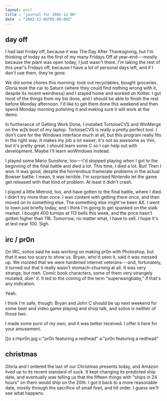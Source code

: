 ```yaml
---
layout: post
title : "journal for 2002-12-06"
date  : "2002-12-06T05:00:00Z"
---
```



## day off

I had last Friday off, because it was The Day After Thanksgiving, but I'm thinking of today as the first of my many Fridays Off at year-end---mostly because the plant was open today, I just wasn't there.  I'm taking the rest of this year's Fridays off, because I have a lot of personal days left, and if I don't use them, they're gone.

We did some chores this morning: took out recyclables, bought groceries. Gloria took the car to Saturn (where they could find nothing wrong with it, despite its recent weirdness) and I stayed home and worked on Kotter.  I got most of the things from my list done, and I should be able to finish the rest before Monday afternoon.  I'd like to get them done this weekend and then spend Monday morning polishing it and making sure it will work at the demo.

In furtherance of Getting Work Done, I installed TortoiseCVS and WinMerge on the w2k boot of my laptop.  TortoiseCVS is really a pretty perfect tool.  I don't care for the Windows interface much at all, but this program really fits in the right way.  It makes my job a lot easier; it's not as awesome as Vim, but it's pretty great.  I should learn some C so I can help out with development.  Maybe I'll learn wxWindows instead.

I played some Mario Sunshine, too---I'd stopped playing when I got to the beginning of the final battle and died a lot.  This time, I died a lot.  But! Then I won.  It was good, despite the horrendous framerate problems in the actual Bowser battle.  I mean, it was terrible.  I'm surprised Nintendo let the game get released with that kind of problem.  At least it didn't crash.

I played a little Metroid, too, and have gotten to the final battle, where I died.  I didn't try more than once.  I was content with getting there once, and then moved on to something else.  The something else might've been AX.  I went to town just briefly today, and I think I'm going to get spanked on the stalk market.  I bought 400 turnips at 113 bells this week, and the price hasn't gotten higher than 118.  Tomorrow, no matter what, I have to sell.  I hope it's at lest near 100.  Sigh.

## irc / pr0n

On IRC, solios said he was working on making pr0n with Photoshop, but that it was too scary to show us.  Bryan, who'd seen it, said it was messed up.  We insisted that we were hardened internet veterans---and, fortunately, it turned out that it really wasn't stomach-churning at all.  It was very strange, but meh.  Comic book characters, some of them very strangely mutated, <em>doin' it</em>.  It led to the coining of the term "superwangbaby," if that's any indication.

Yeah.

I think I'm safe, though:  Bryan and John C should be up next weekend for some beer and video game playing and shop talk, and solios is neither of those two.

I made some porn of my own, and it was better received.  I offer it here for your amusement.

[[o s:rhpr0n.jpg c:"pr0n featuring a redhead" a:"pr0n featuring a redhead"

## christmas

Gloria and I ordered the last of our Christmas presents today, and Amazon lived up to its recent standard of suck.  It kept changing its predicted ship date, and eventually was telling us that the fifteen things with "ships in 24 hours" on them would ship on the 20th.  I got it back to a more reasonable date, mostly through the sacrifice of small fowl, and hit order.  I guess we'll see what happens.

